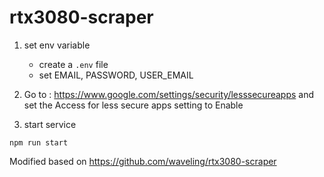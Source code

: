 # rtx3080-scraper

1. set env variable
    * create a `.env` file
    * set EMAIL, PASSWORD, USER_EMAIL

2. Go to : https://www.google.com/settings/security/lesssecureapps  and set the Access for less secure apps setting to Enable 

3. start service

```
npm run start
```



Modified based on https://github.com/waveling/rtx3080-scraper
